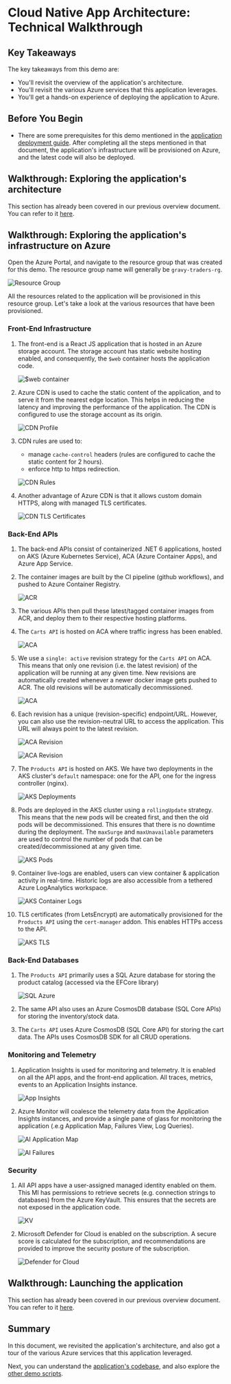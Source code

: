 # Cloud Native App Architecture: Technical Walkthrough

## Key Takeaways

The key takeaways from this demo are:

* You'll revisit the overview of the application's architecture.
* You'll revisit the various Azure services that this application leverages.
* You'll get a hands-on experience of deploying the application to Azure.

## Before You Begin

* There are some prerequisites for this demo mentioned in the [application deployment guide](../docs/../../docs/app-deployment-guide.md). After completing all the steps mentioned in that document, the application's infrastructure will be provisioned on Azure, and the latest code will also be deployed.

## Walkthrough: Exploring the application's architecture

This section has already been covered in our previous overview document. You can refer to it [here](./overview.md).

## Walkthrough: Exploring the application's infrastructure on Azure

Open the Azure Portal, and navigate to the resource group that was created for this demo. The resource group name will generally be `gravy-traders-rg`.

![Resource Group](./media/rg.png)

All the resources related to the application will be provisioned in this resource group. Let's take a look at the various resources that have been provisioned.

### Front-End Infrastructure

1. The front-end is a React JS application that is hosted in an Azure storage account. The storage account has static website hosting enabled, and consequently, the `$web` container hosts the application code.

   ![$web container](./media/static-website-hosting.png)

2. Azure CDN is used to cache the static content of the application, and to serve it from the nearest edge location. This helps in reducing the latency and improving the performance of the application. The CDN is configured to use the storage account as its origin.

   ![CDN Profile](./media/cdn-profile.png)

3. CDN rules are used to:

   * manage `cache-control` headers (rules are configured to cache the static content for 2 hours).
   * enforce http to https redirection.

   ![CDN Rules](./media/cdn-rules-engine.png)

4. Another advantage of Azure CDN is that it allows custom domain HTTPS, along with managed TLS certificates.

   ![CDN TLS Certificates](./media/cdn-tls-certificates.png)

### Back-End APIs

1. The back-end APIs consist of containerized .NET 6 applications, hosted on AKS (Azure Kubernetes Service), ACA (Azure Container Apps), and Azure App Service.

2. The container images are built by the CI pipeline (github workflows), and pushed to Azure Container Registry.

   ![ACR](./media/acr.png)

3. The various APIs then pull these latest/tagged container images from ACR, and deploy them to their respective hosting platforms.

4. The `Carts API` is hosted on ACA where traffic ingress has been enabled.

   ![ACA](./media/aca.png)

5. We use a `single: active` revision strategy for the `Carts API` on ACA. This means that only one revision (i.e. the latest revision) of the application will be running at any given time. New revisions are automatically created whenever a newer docker image gets pushed to ACR. The old revisions will be automatically decommissioned.

   ![ACA](./media/aca.png)

6. Each revision has a unique (revision-specific) endpoint/URL. However, you can also use the revision-neutral URL to access the application. This URL will always point to the latest revision.

   ![ACA Revision](./media/aca-revision1.png)

   ![ACA Revision](./media/aca-revision2.png)

7. The `Products API` is hosted on AKS. We have two deployments in the AKS cluster's `default` namespace: one for the API, one for the ingress controller (nginx).

   ![AKS Deployments](./media/aks-deployments.png)

8. Pods are deployed in the AKS cluster using a `rollingUpdate` strategy. This means that the new pods will be created first, and then the old pods will be decommissioned. This ensures that there is no downtime during the deployment. The `maxSurge` and `maxUnavailable` parameters are used to control the number of pods that can be created/decommissioned at any given time.

   ![AKS Pods](./media/aks-pods.png)

9. Container live-logs are enabled, users can view container & application activity in real-time. Historic logs are also accessible from a tethered Azure LogAnalytics workspace.

   ![AKS Container Logs](./media/aks-container-logs.png)

10. TLS certificates (from LetsEncrypt) are automatically provisioned for the `Products API` using the `cert-manager` addon. This enables HTTPs access to the API.

    ![AKS TLS](./media/aks-tls.png)

### Back-End Databases

1. The `Products API` primarily uses a SQL Azure database for storing the product catalog (accessed via the EFCore library)

   ![SQL Azure](./media/products-db.png)

2. The same API also uses an Azure CosmosDB database (SQL Core APIs) for storing the inventory/stock data.

3. The `Carts API` uses Azure CosmosDB (SQL Core API) for storing the cart data. The APIs uses CosmosDB SDK for all CRUD operations.

### Monitoring and Telemetry

1. Application Insights is used for monitoring and telemetry. It is enabled on all the API apps, and the front-end application. All traces, metrics, events to an Application Insights instance.

   ![App Insights](./media/ai.png)

2. Azure Monitor will coalesce the telemetry data from the Application Insights instances, and provide a single pane of glass for monitoring the application (.e.g Application Map, Failures View, Log Queries).

   ![AI Application Map](./media/application-map.png)

   ![AI Failures](./media/ai-failures.png)

### Security

1. All API apps have a user-assigned managed identity enabled on them. This MI has permissions to retrieve secrets (e.g. connection strings to databases) from the Azure KeyVault. This ensures that the secrets are not exposed in the application code.

    ![KV](./media/kv.png)

2. Microsoft Defender for Cloud is enabled on the subscription. A secure score is calculated for the subscription, and recommendations are provided to improve the security posture of the subscription.

   ![Defender for Cloud](./media/defender.png)

## Walkthrough: Launching the application

This section has already been covered in our previous overview document. You can refer to it [here](./overview.md).

## Summary

In this document, we revisited the application's architecture, and also got a tour of the various Azure services that this application leveraged. 

Next, you can understand the [application's codebase](../../src), and also explore the [other demo scripts](../../demo-scripts/).
